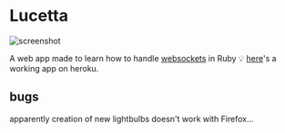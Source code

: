 # Lucetta

![screenshot](http://i.imgur.com/GZ1txdO.gif)

A web app made to learn how to handle [websockets](https://en.wikipedia.org/wiki/WebSocket) in Ruby :bulb:
[here](https://lucetta.herokuapp.com)'s a working app on heroku.

## bugs

apparently creation of new lightbulbs doesn't work with Firefox...
